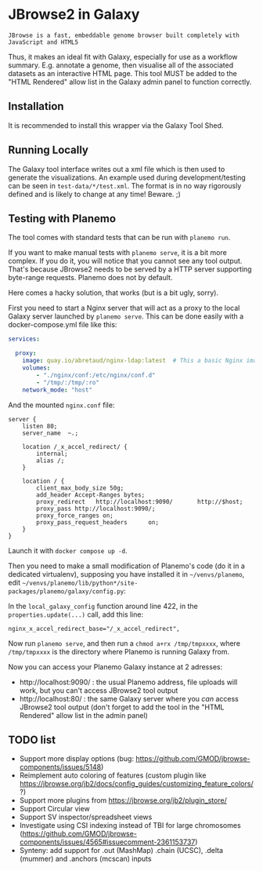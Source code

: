 # JBrowse2 in Galaxy

    JBrowse is a fast, embeddable genome browser built completely with
    JavaScript and HTML5

Thus, it makes an ideal fit with Galaxy, especially for use as a
workflow summary. E.g. annotate a genome, then visualise all of the
associated datasets as an interactive HTML page. This tool MUST be added
to the "HTML Rendered" allow list in the Galaxy admin panel to function correctly.

## Installation

It is recommended to install this wrapper via the Galaxy Tool Shed.

## Running Locally

The Galaxy tool interface writes out a xml file which is then used to generate
the visualizations. An example used during development/testing can be seen in
`test-data/*/test.xml`. The format is in no way rigorously defined and is
likely to change at any time! Beware. ;)

## Testing with Planemo

The tool comes with standard tests that can be run with `planemo run`.

If you want to make manual tests with `planemo serve`, it is a bit more complex.
If you do it, you will notice that you cannot see any tool output. That's because JBrowse2 needs to be served
by a HTTP server supporting byte-range requests. Planemo does not by default.

Here comes a hacky solution, that works (but is a bit ugly, sorry).

First you need to start a Nginx server that will act as a proxy to the local Galaxy server launched by `planemo serve`. This can be done easily with a docker-compose.yml file like this:

```yaml
services:

  proxy:
    image: quay.io/abretaud/nginx-ldap:latest  # This a basic Nginx image, any other classic Nginx image should work
    volumes:
        - "./nginx/conf:/etc/nginx/conf.d"
        - "/tmp/:/tmp/:ro"
    network_mode: "host"
```

And the mounted `nginx.conf` file:

```text
server {
    listen 80;
    server_name  ~.;

    location /_x_accel_redirect/ {
        internal;
        alias /;
    }

    location / {
        client_max_body_size 50g;
        add_header Accept-Ranges bytes;
        proxy_redirect   http://localhost:9090/       http://$host;
        proxy_pass http://localhost:9090/;
        proxy_force_ranges on;
        proxy_pass_request_headers      on;
    }
}
```

Launch it with `docker compose up -d`.

Then you need to make a small modification of Planemo's code (do it in a dedicated virtualenv), supposing you have installed it in `~/venvs/planemo`, edit `~/venvs/planemo/lib/python*/site-packages/planemo/galaxy/config.py`:

In the `local_galaxy_config` function around line 422, in the `properties.update(...)` call, add this line:

`nginx_x_accel_redirect_base="/_x_accel_redirect",`

Now run `planemo serve`, and then run a `chmod a+rx /tmp/tmpxxxx`, where `/tmp/tmpxxxx` is the directory where Planemo is running Galaxy from.

Now you can access your Planemo Galaxy instance at 2 adresses:

- http://localhost:9090/ : the usual Planemo address, file uploads will work, but you can't access JBrowse2 tool output
- http://localhost:80/ : the same Galaxy server where you *can* access JBrowse2 tool output (don't forget to add the tool in the "HTML Rendered" allow list in the admin panel)

## TODO list

- Support more display options (bug: https://github.com/GMOD/jbrowse-components/issues/5148)
- Reimplement auto coloring of features (custom plugin like https://jbrowse.org/jb2/docs/config_guides/customizing_feature_colors/ ?)
- Support more plugins from https://jbrowse.org/jb2/plugin_store/
- Support Circular view
- Support SV inspector/spreadsheet views
- Investigate using CSI indexing instead of TBI for large chromosomes (https://github.com/GMOD/jbrowse-components/issues/4565#issuecomment-2361153737)
- Synteny: add support for .out (MashMap) .chain (UCSC), .delta (mummer) and .anchors (mcscan) inputs
